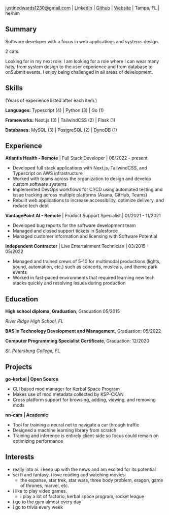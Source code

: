 justinedwards1230@gmail.com | [LinkedIn](http://www.linkedin.com/in/justinedwards1230) | [Github](http://www.github.com/jedwards1230) | [Website](https://jedwards.cc) | Tampa, FL | he/him

## Summary

Software developer with a focus in web applications and systems design.

2 cats.

Looking for in my next role: I am looking for a role where I can wear many hats, from system design to the user experience and from database to onSubmit events. I enjoy being challenged in all areas of development.

## Skills

(Years of experience listed after each item.)

**Languages:** Typescript (4) | Python (3) | Go (1)

**Frameworks:** Next.js (3) | TailwindCSS (2) | Flask (1)

**Databases:** MySQL (3) | PostgreSQL (2) | DynoDB (1)

## Experience

**Atlantis Health - Remote** | Full Stack Developer | 08/2022 - present

-   Developed full stack applications with Next.js, TailwindCSS, and Typescript on AWS infrastructure
-   Worked with teams across the organization to design and develop custom software systems
-   Implemented DevOps workflows for CI/CD using automated testing and issue tracking across multiple platforms (Asana, GitHub, Teams)
-   Rebuilt web applications to increase accessibility, optimize delivery, and reduce tech debt

**VantagePoint AI - Remote** | Product Support Specialist | 01/2021 - 11/2021

-   Developed bug reports for the software development team
-   Managed and closed support tickets in Salesforce
-   Managed customer information and licensing with Software Potential

**Independent Contractor** | Live Entertainment Technician | 03/2015 - 05/2022

-   Managed and trained crews of 5-10 for multimodal productions (lights, sound, automation, etc.) such as concerts, musicals, and theme park events
-   Worked in fast-paced environments that required learning new tech stacks quickly and resolving issues during production

## Education

**High school diploma, Graduation**, Graduation 05/2015

_River Ridge High School, FL_

**BAS in Technology Development and Management**, Graduation: 05/2022

**Computer Programming Specialist Certificate**, Graduation: 12/2020

_St. Petersburg College, FL_

## Projects

**go-kerbal | Open Source**

-   CLI based mod manager for Kerbal Space Program
-   Makes use of mod metadata collected by KSP-CKAN
-   Cross platform support for browsing, adding, viewing, and removing mods

**nn-cars | Academic**

-   Tool for training a neural net to navigate a car through traffic
-   Designed a machine learning library from scratch
-   Training and inference is entirely client-side so focus could remain on optimizing performance

## Interests

-   really into ai. i keep up with the news and am excited for its potential
-   sci fi and fantasy. i love reading and watching movies
    -   the expanse, star trek, star wars, three body problem, eragon, game of thrones, marvel, etc.
-   i like to play video games.
    -   i play a lot of factorio, kerbal space program, rocket league
-   i go to the gym almost every day
-   i go to trivia every week
